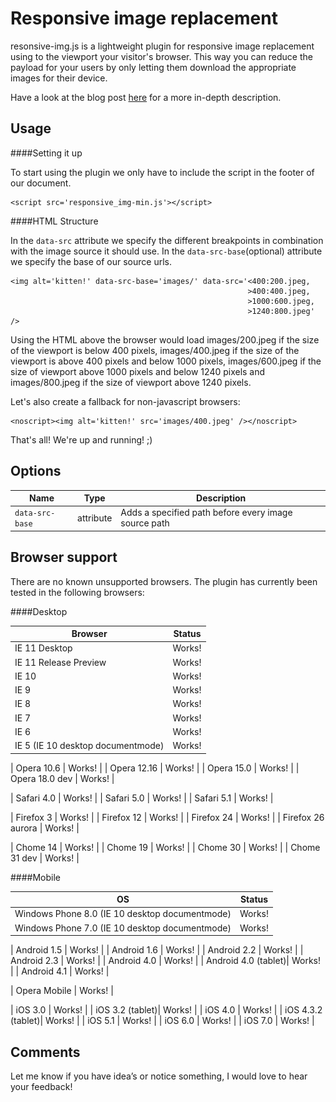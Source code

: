 Responsive image replacement
============================

resonsive-img.js is a lightweight plugin for responsive image replacement using to the viewport your visitor's browser. 
This way you can reduce the payload for your users by only letting them download the appropriate images for their device.

Have a look at the blog post [here](http://blog.kvendrik.com) for a more in-depth description.


Usage
-----

####Setting it up

To start using the plugin we only have to include the script in the footer of our document.

	<script src='responsive_img-min.js'></script>


####HTML Structure

In the `data-src` attribute we specify the different breakpoints in combination with the image source it should use. In the `data-src-base`(optional) attribute we specify the base of our source urls.

	<img alt='kitten!' data-src-base='images/' data-src='<400:200.jpeg,
														 >400:400.jpeg,
														 >1000:600.jpeg,
														 >1240:800.jpeg' />

Using the HTML above the browser would load images/200.jpeg if the size of the viewport is below 400 pixels, images/400.jpeg if the size of the viewport is above 400 pixels and below 1000 pixels, images/600.jpeg if the size of viewport above 1000 pixels and below 1240 pixels and images/800.jpeg if the size of viewport above 1240 pixels.

Let's also create a fallback for non-javascript browsers:

	<noscript><img alt='kitten!' src='images/400.jpeg' /></noscript>

That's all! We're up and running! ;)



Options
-------

| Name            | Type      | Description
| --------------- | --------- | ---------------------------------------------------- |
| `data-src-base` | attribute | Adds a specified path before every image source path |


Browser support
---------------

There are no known unsupported browsers. The plugin has currently been tested in the following browsers:

####Desktop

| Browser                   		 | Status | 
| ---------------------------------- | ------ |
| IE 11 Desktop                		 | Works! |
| IE 11 Release Preview     		 | Works! |
| IE 10   			        		 | Works! |
| IE 9   			        		 | Works! |
| IE 8                    			 | Works! |
| IE 7                    			 | Works! |
| IE 6                         		 | Works! |
| IE 5 (IE 10 desktop documentmode)  | Works! |

| Opera 10.6                | Works! |
| Opera 12.16               | Works! |
| Opera 15.0                | Works! |
| Opera 18.0 dev            | Works! |

| Safari 4.0                | Works! |
| Safari 5.0                | Works! |
| Safari 5.1                | Works! |

| Firefox 3                 | Works! |
| Firefox 12                | Works! |
| Firefox 24                | Works! |
| Firefox 26 aurora         | Works! |

| Chome 14                | Works! |
| Chome 19                | Works! |
| Chome 30                | Works! |
| Chome 31 dev            | Works! |


####Mobile

| OS               | Status |
| ---------------- | ------ |
|  Windows Phone 8.0 (IE 10 desktop documentmode) | Works! |
|  Windows Phone 7.0 (IE 10 desktop documentmode) | Works! |

|  Android 1.5     | Works! |
|  Android 1.6     | Works! |
|  Android 2.2     | Works! |
|  Android 2.3     | Works! |
|  Android 4.0     | Works! |
|  Android 4.0 (tablet)| Works! |
|  Android 4.1     | Works! |

|  Opera Mobile    | Works! |

|  iOS 3.0         | Works! |
|  iOS 3.2 (tablet)| Works! |
|  iOS 4.0         | Works! |
|  iOS 4.3.2 (tablet)| Works! |
|  iOS 5.1         | Works! |
|  iOS 6.0         | Works! |
|  iOS 7.0         | Works! |


Comments
--------

Let me know if you have idea’s or notice something, I would love to hear your feedback!